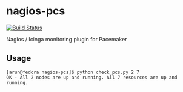 # nagios-pcs

[![Build Status](https://travis-ci.org/bingoarun/nagios-pcs.svg?branch=master)](https://travis-ci.org/bingoarun/nagios-pcs) 

Nagios / Icinga monitoring plugin for Pacemaker

## Usage

```
[arun@fedora nagios-pcs]$ python check_pcs.py 2 7
OK - All 2 nodes are up and running. All 7 resources are up and running.
```